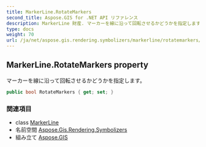 ```yaml
---
title: MarkerLine.RotateMarkers
second_title: Aspose.GIS for .NET API リファレンス
description: MarkerLine 財産. マーカーを線に沿って回転させるかどうかを指定します
type: docs
weight: 70
url: /ja/net/aspose.gis.rendering.symbolizers/markerline/rotatemarkers/
---
```

## MarkerLine.RotateMarkers property

マーカーを線に沿って回転させるかどうかを指定します。

```csharp
public bool RotateMarkers { get; set; }
```

### 関連項目

* class [MarkerLine](../)
* 名前空間 [Aspose.Gis.Rendering.Symbolizers](../../markerline/)
* 組み立て [Aspose.GIS](../../../)


